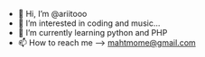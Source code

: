 - 👋 Hi, I’m @ariitooo
- 👀 I’m interested in coding and music...
- 🌱 I’m currently learning python and PHP
- 📫 How to reach me --> mahtmome@gmail.com

<!---
ariitooo/ariitooo is a ✨ special ✨ repository because its `README.md` (this file) appears on your GitHub profile.
You can click the Preview link to take a look at your changes.
--->
